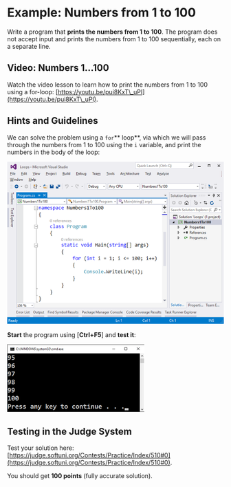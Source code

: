 # Example: Numbers from 1 to 100

Write a program that **prints the numbers from 1 to 100**. The program does not accept input and prints the numbers from 1 to 100 sequentially, each on a separate line.

## Video: Numbers 1...100

Watch the video lesson to learn how to print the numbers from 1 to 100 using a for-loop: [https://youtu.be/pui8KxT\_uPI](https://youtu.be/pui8KxT\_uPI).

## Hints and Guidelines

We can solve the problem using a `for`\*\* loop\*\*, via which we will pass through the numbers from 1 to 100 using the `i` variable, and print the numbers in the body of the loop:

![](../../../../assets/chapter-5-images/01.Numbers-1-to-100-01.png)

**Start** the program using \[**Ctrl+F5**] and **test it**:

![](../../../../assets/chapter-5-images/01.Numbers-1-to-100-02.png)

## Testing in the Judge System

Test your solution here: [https://judge.softuni.org/Contests/Practice/Index/510#0](https://judge.softuni.org/Contests/Practice/Index/510#0).

You should get **100 points** (fully accurate solution).
